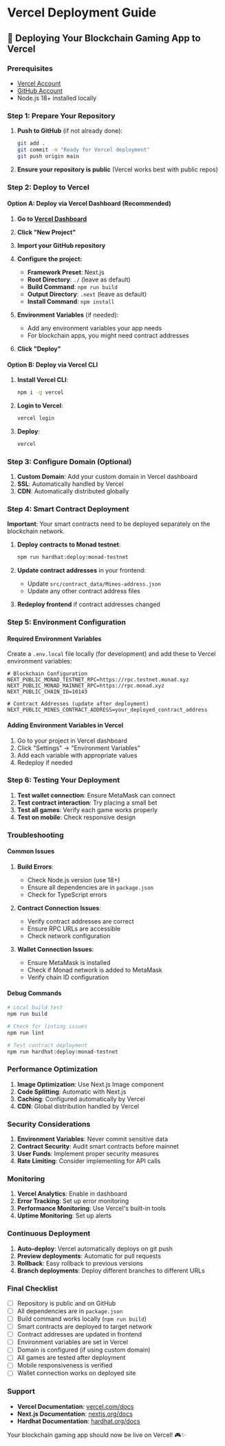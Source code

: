 # Vercel Deployment Guide

## 🚀 Deploying Your Blockchain Gaming App to Vercel

### Prerequisites
- [Vercel Account](https://vercel.com)
- [GitHub Account](https://github.com)
- Node.js 18+ installed locally

### Step 1: Prepare Your Repository

1. **Push to GitHub** (if not already done):
   ```bash
   git add .
   git commit -m "Ready for Vercel deployment"
   git push origin main
   ```

2. **Ensure your repository is public** (Vercel works best with public repos)

### Step 2: Deploy to Vercel

#### Option A: Deploy via Vercel Dashboard (Recommended)

1. **Go to [Vercel Dashboard](https://vercel.com/dashboard)**
2. **Click "New Project"**
3. **Import your GitHub repository**
4. **Configure the project:**
   - **Framework Preset**: Next.js
   - **Root Directory**: `./` (leave as default)
   - **Build Command**: `npm run build`
   - **Output Directory**: `.next` (leave as default)
   - **Install Command**: `npm install`

5. **Environment Variables** (if needed):
   - Add any environment variables your app needs
   - For blockchain apps, you might need contract addresses

6. **Click "Deploy"**

#### Option B: Deploy via Vercel CLI

1. **Install Vercel CLI**:
   ```bash
   npm i -g vercel
   ```

2. **Login to Vercel**:
   ```bash
   vercel login
   ```

3. **Deploy**:
   ```bash
   vercel
   ```

### Step 3: Configure Domain (Optional)

1. **Custom Domain**: Add your custom domain in Vercel dashboard
2. **SSL**: Automatically handled by Vercel
3. **CDN**: Automatically distributed globally

### Step 4: Smart Contract Deployment

**Important**: Your smart contracts need to be deployed separately on the blockchain network.

1. **Deploy contracts to Monad testnet**:
   ```bash
   npm run hardhat:deploy:monad-testnet
   ```

2. **Update contract addresses** in your frontend:
   - Update `src/contract_data/Mines-address.json`
   - Update any other contract address files

3. **Redeploy frontend** if contract addresses changed

### Step 5: Environment Configuration

#### Required Environment Variables

Create a `.env.local` file locally (for development) and add these to Vercel environment variables:

```env
# Blockchain Configuration
NEXT_PUBLIC_MONAD_TESTNET_RPC=https://rpc.testnet.monad.xyz
NEXT_PUBLIC_MONAD_MAINNET_RPC=https://rpc.monad.xyz
NEXT_PUBLIC_CHAIN_ID=10143

# Contract Addresses (update after deployment)
NEXT_PUBLIC_MINES_CONTRACT_ADDRESS=your_deployed_contract_address
```

#### Adding Environment Variables in Vercel

1. Go to your project in Vercel dashboard
2. Click "Settings" → "Environment Variables"
3. Add each variable with appropriate values
4. Redeploy if needed

### Step 6: Testing Your Deployment

1. **Test wallet connection**: Ensure MetaMask can connect
2. **Test contract interaction**: Try placing a small bet
3. **Test all games**: Verify each game works properly
4. **Test on mobile**: Check responsive design

### Troubleshooting

#### Common Issues

1. **Build Errors**:
   - Check Node.js version (use 18+)
   - Ensure all dependencies are in `package.json`
   - Check for TypeScript errors

2. **Contract Connection Issues**:
   - Verify contract addresses are correct
   - Ensure RPC URLs are accessible
   - Check network configuration

3. **Wallet Connection Issues**:
   - Ensure MetaMask is installed
   - Check if Monad network is added to MetaMask
   - Verify chain ID configuration

#### Debug Commands

```bash
# Local build test
npm run build

# Check for linting issues
npm run lint

# Test contract deployment
npm run hardhat:deploy:monad-testnet
```

### Performance Optimization

1. **Image Optimization**: Use Next.js Image component
2. **Code Splitting**: Automatic with Next.js
3. **Caching**: Configured automatically by Vercel
4. **CDN**: Global distribution handled by Vercel

### Security Considerations

1. **Environment Variables**: Never commit sensitive data
2. **Contract Security**: Audit smart contracts before mainnet
3. **User Funds**: Implement proper security measures
4. **Rate Limiting**: Consider implementing for API calls

### Monitoring

1. **Vercel Analytics**: Enable in dashboard
2. **Error Tracking**: Set up error monitoring
3. **Performance Monitoring**: Use Vercel's built-in tools
4. **Uptime Monitoring**: Set up alerts

### Continuous Deployment

1. **Auto-deploy**: Vercel automatically deploys on git push
2. **Preview deployments**: Automatic for pull requests
3. **Rollback**: Easy rollback to previous versions
4. **Branch deployments**: Deploy different branches to different URLs

### Final Checklist

- [ ] Repository is public and on GitHub
- [ ] All dependencies are in `package.json`
- [ ] Build command works locally (`npm run build`)
- [ ] Smart contracts are deployed to target network
- [ ] Contract addresses are updated in frontend
- [ ] Environment variables are set in Vercel
- [ ] Domain is configured (if using custom domain)
- [ ] All games are tested after deployment
- [ ] Mobile responsiveness is verified
- [ ] Wallet connection works on deployed site

### Support

- **Vercel Documentation**: [vercel.com/docs](https://vercel.com/docs)
- **Next.js Documentation**: [nextjs.org/docs](https://nextjs.org/docs)
- **Hardhat Documentation**: [hardhat.org/docs](https://hardhat.org/docs)

Your blockchain gaming app should now be live on Vercel! 🎮✨ 